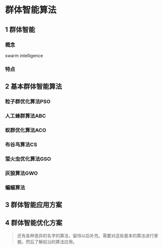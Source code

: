 # 群体智能算法

## 1 群体智能


### 概念
swarm intelligence
### 特点


## 2 基本群体智能算法


### 粒子群优化算法PSO
### 人工蜂群算法ABC
### 蚁群优化算法ACO
### 布谷鸟算法CS
### 萤火虫优化算法GSO
### 灰狼算法GWO
### 蝙蝠算法


## 3 群体智能应用方案


## 4 群体智能优化方案
> 还有各种诡异的名字的算法，留待以后补充。需要对这些基本的算法进行掌握。然后了解前沿的算法应用。